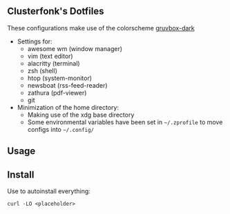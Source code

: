 ## Clusterfonk's Dotfiles
These configurations make use of the colorscheme [gruvbox-dark](https://github.com/morhetz/gruvbox-contrib) 

- Settings for:
    - awesome wm (window manager)
	- vim (text editor)
	- alacritty (terminal)
	- zsh (shell)
	- htop (system-monitor)
	- newsboat (rss-feed-reader)
	- zathura (pdf-viewer)
	- git
- Minimization of the home directory:
  - Making use of the xdg base directory
  - Some environmental variables have been set in `~/.zprofile` to move configs into `~/.config/`
  
## Usage
<placeholder>

## Install
Use <placeholder> to autoinstall everything:

```
curl -LO <placeholder>
```
